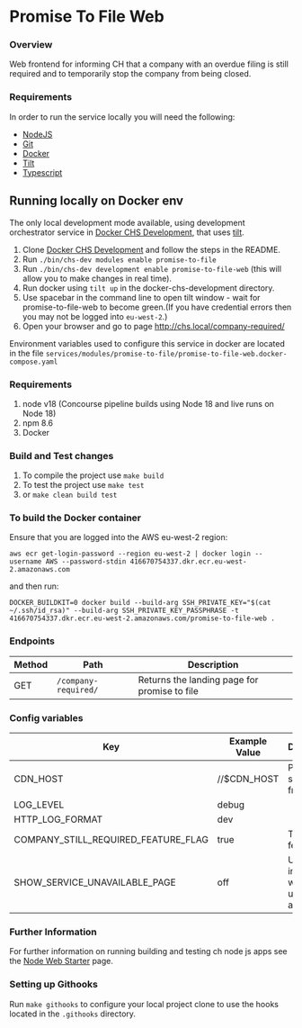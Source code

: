 # Promise To File Web

### Overview

Web frontend for informing CH that a company with an overdue filing is still required and to
temporarily stop the company from being closed.

### Requirements

In order to run the service locally you will need the following:

- [NodeJS](https://nodejs.org/en/)
- [Git](https://git-scm.com/downloads)
- [Docker](https://www.docker.com/)
- [Tilt](https://tilt.dev/)
- [Typescript](https://www.typescriptlang.org/)

## Running locally on Docker env

The only local development mode available, using development orchestrator service in [Docker CHS Development](https://github.com/companieshouse/docker-chs-development), that uses [tilt](https://tilt.dev/).

1. Clone [Docker CHS Development](https://github.com/companieshouse/docker-chs-development) and follow the steps in the README.
2. Run `./bin/chs-dev modules enable promise-to-file`
3. Run `./bin/chs-dev development enable promise-to-file-web` (this will allow you to make changes in real time).
4. Run docker using `tilt up` in the docker-chs-development directory.
5. Use spacebar in the command line to open tilt window - wait for promise-to-file-web to become green.(If you have credential errors then  you may not be logged into `eu-west-2`.)
6. Open your browser and go to page <http://chs.local/company-required/>

Environment variables used to configure this service in docker are located in the file `services/modules/promise-to-file/promise-to-file-web.docker-compose.yaml`

### Requirements

1. node v18 (Concourse pipeline builds using Node 18 and live runs on Node 18)
2. npm 8.6
3. Docker

### Build and Test changes

1. To compile the project use `make build`
2. To test the project use `make test`
3. or `make clean build test`

### To build the Docker container

Ensure that you are logged into the AWS eu-west-2 region:

`aws ecr get-login-password --region eu-west-2 | docker login --username AWS --password-stdin 416670754337.dkr.ecr.eu-west-2.amazonaws.com`

and then run:

`DOCKER_BUILDKIT=0 docker build --build-arg SSH_PRIVATE_KEY="$(cat ~/.ssh/id_rsa)" --build-arg SSH_PRIVATE_KEY_PASSPHRASE -t 416670754337.dkr.ecr.eu-west-2.amazonaws.com/promise-to-file-web .`

### Endpoints

Method | Path | Description
--- | --- | ---
GET | `/company-required/` | Returns the landing page for promise to file

### Config variables


Key             | Example Value   | Description
----------------|---------------- |------------------------------------
CDN_HOST | //$CDN_HOST | Path to CH styling for frontend
LOG_LEVEL | debug |
HTTP_LOG_FORMAT | dev | 
COMPANY_STILL_REQUIRED_FEATURE_FLAG | true | Temporary feature flag
SHOW_SERVICE_UNAVAILABLE_PAGE | off | Used to inform user when site is undergoing a fix


### Further Information
For further information on running building and testing ch node js apps see the [Node Web Starter](https://github.com/companieshouse/node-web-starter/blob/master/README.md) page.

### Setting up Githooks

Run `make githooks` to configure your local project clone to use the hooks located in the `.githooks` directory.
